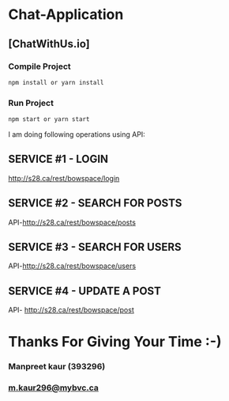 # Chat-Application

## [ChatWithUs.io]


### Compile Project
```bash
npm install or yarn install
```
### Run Project
```bash
npm start or yarn start
```

I am doing following operations using API:
## SERVICE #1 - LOGIN
http://s28.ca/rest/bowspace/login
## SERVICE #2 - SEARCH FOR POSTS
API-http://s28.ca/rest/bowspace/posts
## SERVICE #3 - SEARCH FOR USERS
API-http://s28.ca/rest/bowspace/users
## SERVICE #4 - UPDATE A POST
API- http://s28.ca/rest/bowspace/post


# Thanks For Giving Your Time :-)

### Manpreet kaur (393296)
### m.kaur296@mybvc.ca
